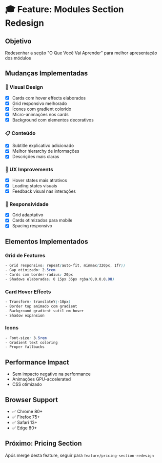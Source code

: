 # 🎓 Feature: Modules Section Redesign

## Objetivo
Redesenhar a seção "O Que Você Vai Aprender" para melhor apresentação dos módulos

## Mudanças Implementadas

### 🎨 Visual Design
- [x] Cards com hover effects elaborados
- [x] Grid responsivo melhorado
- [x] Ícones com gradient colorido
- [x] Micro-animações nos cards
- [x] Background com elementos decorativos

### 📋 Conteúdo
- [x] Subtitle explicativo adicionado
- [x] Melhor hierarchy de informações
- [x] Descrições mais claras

### 🎯 UX Improvements
- [x] Hover states mais atrativos
- [x] Loading states visuais
- [x] Feedback visual nas interações

### 📱 Responsividade
- [x] Grid adaptativo
- [x] Cards otimizados para mobile
- [x] Spacing responsivo

## Elementos Implementados

### Grid de Features
```css
- Grid responsivo: repeat(auto-fit, minmax(320px, 1fr))
- Gap otimizado: 2.5rem
- Cards com border-radius: 20px
- Shadows elaboradas: 0 15px 35px rgba(0,0,0,0.08)
```

### Card Hover Effects
```css
- Transform: translateY(-10px)
- Border top animado com gradient
- Background gradient sutil em hover
- Shadow expansion
```

### Icons
```css
- Font-size: 3.5rem
- Gradient text coloring
- Proper fallbacks
```

## Performance Impact
- Sem impacto negativo na performance
- Animações GPU-accelerated
- CSS otimizado

## Browser Support
- ✅ Chrome 80+
- ✅ Firefox 75+
- ✅ Safari 13+
- ✅ Edge 80+

## Próximo: Pricing Section
Após merge desta feature, seguir para `feature/pricing-section-redesign`
